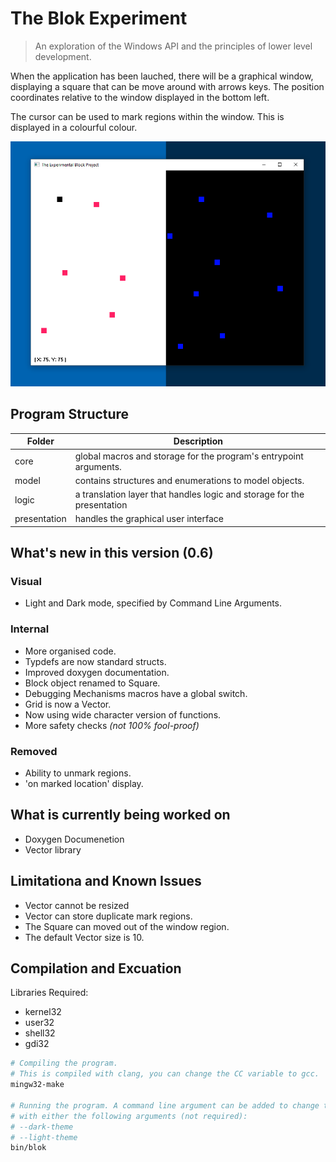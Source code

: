 # The Blok Experiment

> An exploration of the Windows API and the principles of lower level development.

When the application has been lauched, there will be a graphical window, displaying a
square that can be move around with arrows keys. The position coordinates relative to the
window displayed in the bottom left.

The cursor can be used to mark regions within the window. This is displayed in a colourful
colour.

![Main Window of Application](./window-light-dark.png)

## Program Structure

| Folder | Description |
|--------|-------------|
| core   | global macros and storage for the program's entrypoint arguments.  |
| model  | contains structures and enumerations to model objects. |
| logic | a translation layer that handles logic and storage for the presentation |
| presentation | handles the graphical user interface |

## What's new in this version (0.6)

### Visual

* Light and Dark mode, specified by Command Line Arguments.

### Internal

* More organised code.
* Typdefs are now standard structs.
* Improved doxygen documentation.
* Block object renamed to Square.
* Debugging Mechanisms macros have a global switch.
* Grid is now a Vector.
* Now using wide character version of functions.
* More safety checks _(not 100% fool-proof)_

### Removed

* Ability to unmark regions.
* 'on marked location' display.

## What is currently being worked on

* Doxygen Documenetion
* Vector library

## Limitationa and Known Issues

* Vector cannot be resized
* Vector can store duplicate mark regions.
* The Square can moved out of the window region.
* The default Vector size is 10.

## Compilation and Excuation

Libraries Required:

* kernel32
* user32
* shell32
* gdi32

```sh
# Compiling the program.
# This is compiled with clang, you can change the CC variable to gcc.
mingw32-make

# Running the program. A command line argument can be added to change the theme, 
# with either the following arguments (not required):
# --dark-theme 
# --light-theme
bin/blok
```
